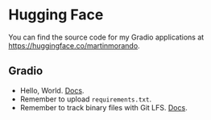 # Hugging Face

You can find the source code for my Gradio applications at https://huggingface.co/martinmorando.

## Gradio
- Hello, World. [Docs](https://www.gradio.app/guides/quickstart#building-your-first-demo).
- Remember to upload `requirements.txt`.
- Remember to track binary files with Git LFS. [Docs](https://huggingface.co/docs/hub/repositories-getting-started#set-up).
